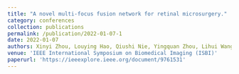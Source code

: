 ```yaml
---
title: "A novel multi-focus fusion network for retinal microsurgery."
category: conferences
collection: publications
permalink: /publication/2022-01-07-1
date: 2022-01-07
authors: Xinyi Zhou, Louying Hao, Qiushi Nie, Yingquan Zhou, Lihui Wang, Yan Hu, Jiang Liu
venue: 'IEEE International Symposium on Biomedical Imaging (ISBI)'
paperurl: 'https://ieeexplore.ieee.org/document/9761531'
---
```

